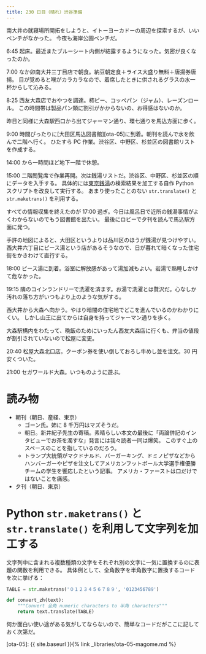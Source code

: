 ```yaml
---
title: 230 日目（晴れ）渋谷準備
---
```


南大井の就寝場所開拓をしようと、イトーヨーカドーの周辺を探索するが、いいベンチがなかった。
今夜も海岸公園ベンチだ。

6:45 起床。最近またブルーシート内側が結露するようになった。気密が良くなったのか。

7:00 なか卯南大井三丁目店で朝食。納豆朝定食＋ライス大盛り無料＋唐揚券唐揚。
目が覚めると喉がカラカラなので、着席したときに供されるグラスの水一杯からして沁みる。

8:25 西友大森店でおやつを調達。柿ピー、コッペパン（ジャム）、レーズンロール。
この時間帯は製品パン類に割引がかからないの、お得感はないのか。

昨日と同様に大森駅西口から出てジャーマン通り、環七通りを馬込方面に歩く。

9:00 時間ぴったりに[大田区馬込図書館][ota-05]に到着。朝刊を読んで水を飲んで二階へ行く。
ひたすら PC 作業。渋谷区、中野区、杉並区の図書館リストを作成する。

14:00 から一時間ほど地下一階で休憩。

15:00 二階閲覧席で作業再開。次は銭湯リストだ。渋谷区、中野区、杉並区の順にデータを入手する。
具体的には[東京銭湯](http://www.1010.or.jp/)の検索結果を加工する自作 Python スクリプトを改良して実行する。
あまり使ったことのない `str.translate()` と `str.maketrans()` を利用する。

すべての情報収集を終えたのが 17:00 過ぎ。今日は風呂日で近所の銭湯事情がよくわからないのでもう図書館を出たい。
最後にロビーで夕刊を読んで馬込駅方面に発つ。

手許の地図によると、大田区というよりは品川区のほうが銭湯が見つけやすい。
西大井六丁目にピース湯という店があるそうなので、日が暮れて暗くなった住宅街をかきわけて直行する。

18:00 ピース湯に到着。浴室に解放感があって湯加減もよい。岩湯で熟睡しかけて危なかった。

19:15 隣のコインランドリーで洗濯を済ます。お湯で洗濯とは贅沢だ。心なしか汚れの落ち方がいつもより上のような気がする。

西大井から大森へ向かう。やはり暗闇の住宅地でどこを進んでいるのかわかりにくい。
しかし山王に出てからは自身を持ってジャーマン通りを歩く。

大森駅構内をわたって、晩飯のためにいったん西友大森店に行くも、弁当の値段が割引されていないので松屋に変更。

20:40 松屋大森北口店。クーポン券を使い倒しておろし牛めし並を注文。30 円安くついた。

21:00 セガワールド大森。いつものように遊ぶ。

# 読み物

* 朝刊（朝日、産経、東京）
  * ゴーン氏。姉に 8 千万円はマズそうだ。
  * 朝日。新井紀子先生の寄稿。素晴らしい本文の最後に「両論併記のインタビューでお茶を濁すな」発言には我々読者一同は爆笑。
    このすぐ上のスペースのことを指しているのだろう。
  * トランプ大統領がマクドナルド、バーガーキング、ドミノピザなどから
    ハンバーガーやピザを注文してアメリカンフットボール大学選手権優勝チームの学生を饗応したという記事。
    アメリカ・ファーストは口だけではないことを痛感。
* 夕刊（朝日、東京）

# Python `str.maketrans()` と `str.translate()` を利用して文字列を加工する

文字列中に含まれる複数種類の文字をそれぞれ別の文字に一気に置換するのに表題の関数を利用できる。
具体例として、全角数字を半角数字に置換するコードを次に挙げる：

```python
TABLE = str.maketrans('０１２３４５６７８９', '0123456789')

def convert_zh(text):
    """Convert 全角 numeric characters to 半角 characters"""
    return text.translate(TABLE)
```

何か面白い使い途がある気がしてならないので、簡単なコードだがここに記しておく次第だ。

[ota-05]: {{ site.baseurl }}{% link _libraries/ota-05-magome.md %}
